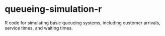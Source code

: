 # queueing-simulation-r
R code for simulating basic queueing systems, including customer arrivals, service times, and waiting times.
